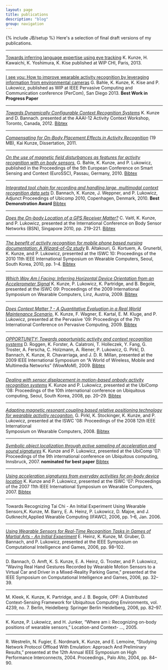 ```yaml
---
layout: page
title: publications 
description: "blog"
group: navigation
---
```

{% include JB/setup %}
Here's a selection of final draft versions of my publications.

***
[Towards inferring language expertise using eye tracking](/papers/2013kunze.pdf)
K. Kunze, H. Kawaichi, K. Yoshimura, K. Kise published at WIP CHI, Paris, 2013.

***
[I see you: How to improve wearable activity recognition by leveraging information from environmental cameras](/papers/2013Bahle.pdf) G. Bahle, K. Kunze, K. Kise and P. Lukowicz, published as WIP at IEEE Pervasive Computing and Communication conference (PerCom), San Diego 2013. **Best Work in Progress Paper**

***
[_Towards Dynamically Configurable Context 
Recognition Systems_](/papers/2012Kunze.pdf) K. Kunze and D. Bannach. presented at the 
AAAI-12 Activity Context Workshop, Toronto, Canada, 2012.
[Bibtex](/papers/2012Kunze.pdf)

***
[_Compensating for On-Body Placement Effects in Activity Recognition_](http://www.opus-bayern.de/uni-passau/volltexte/2012/2611/pdf/kunze_kai.pdf) (19 MB), Kai Kunze, Dissertation, 2011.

***
[_On the use of magnetic field disturbances as 
features for activity recognition with on body 
sensors_](/papers/2010Bahle.pdf),
G. Bahle, K. Kunze, and P. Lukowicz, 
published in the Proceedings of the 5th European 
Conference on Smart Sensing and Context (EuroSSC), Passau, Germany, 2010.
[Bibtex](papers/2010Bahle.txt)

***
[_Integrated tool chain for recording and handling large, 
multimodal context recognition data sets_](/papers/2010Bannach.pdf)
D. Bannach, K. Kunze, J. Weppner, and P. Lukowicz, 
Adjunct Proceedings of Ubicomp 2010, Copenhagen, Denmark, 2010.
  **Best Demonstration Award**
[Bibtex](2010Bannach.txt)

***
[_Does the On-body Location of a GPS Receiver Matter?_](/papers/2010BVaitl.pdf)
C. Vaitl, K. Kunze, and P. Lukowicz, 
 presented at the International Conference on 
Body Sensor Networks (BSN), Singapore 2010, pp. 219–221.
[Bibtex](/papers/2010Vaitl.txt)

***
[_The benefit of activity recognition for mobile 
phone based nursing documentation: A Wizard-of-Oz study_](/papers/2010Altakouri.pdf) 
B. Altakouri, G. Kortuem, A. Grunerbl, K. Kunze, and P. Lukowicz, 
presented at the ISWC 10: Proceedings of the 2010 11th IEEE International 
Symposium on Wearable Computers, Seoul, South Korea, 2010, pp. 1–4.
[Bibtex](/papers/2010Altakouri.txt)

***
[_Which Way Am I Facing: Inferring Horizontal Device 
Orientation from an Accelerometer Signal_](/papers/2009Kunze-1.pdf)
K. Kunze, P. Lukowicz, K. Partridge, and B. Begole,
presented at the ISWC 09: Proceedings of the 2009 International 
Symposium on Wearable Computers, Linz, Austria, 2009.
[Bibtex](/papers/2009Kunze-1.txt)

***
[_Does Context Matter ? - A Quantitative Evaluation 
in a Real World Maintenance Scenario_](papers/2009Kunze.pdf), 
K. Kunze, F. Wagner, E. Kartal, E. M. Kluge, and 
P. Lukowicz,  presented at the Pervasive 
'09: Proceedings of the 7th International 
Conference on Pervasive Computing, 2009.
[Bibtex](/papers/2009Kunze.txt)

***
[_OPPORTUNITY: Towards opportunistic activity and context recognition systems_](/papers/2009Roggen.pdf)
D. Roggen, K. Forster, A. Calatroni, 
T. Holleczek, Y. Fang, G. Troster,
A. Ferscha, C. Holzmann, A. Riener, 
P. Lukowicz, G. Pirkl, D. Bannach,
K. Kunze, R. Chavarriaga, and
J. D. R. Millan, presented at the 2009 IEEE International Symposium on “A World of Wireless, Mobile and Multimedia Networks” (WowMoM), 2009.
 [Bibtex](2009Roggen.txt)

***
[_Dealing with sensor displacement in motion-based onbody 
activity recognition systems_](papers/2008Kunze.pdf) K. Kunze 
and P. Lukowicz,  presented at the UbiComp '08: 
Proceedings of the 10th international conference 
on Ubiquitous computing, Seoul, South Korea, 2008, pp. 20–29.
[Bibtex](/papers/2008Kunze.txt)

***
[_Adapting magnetic resonant coupling based relative 
positioning technology for wearable activitiy 
recogniton_](papers/2008Pirkl.pdf), G. Pirkl, K. Stockinger, 
K. Kunze, and P. Lukowicz, presented at the ISWC '08: 
Proceedings of the 2008 12th IEEE International \
Symposium on Wearable Computers, 2008.
[Bibtex](/papers/2008Pirkl.txt)

***
[_Symbolic object localization through 
active sampling of acceleration and 
sound signatures_](papers/2007Kunze1.pdf) 
K. Kunze and P. Lukowicz, presented at the UbiComp '07: Proceedings of the 9th international conference on Ubiquitous computing, Innsbruck, 2007.
  **nominated for best paper**
[Bibtex](papers/2007Kunze1.txt)

***
[_Using acceleration signatures from everyday activities 
for on-body device location_](papers/2007Kunze.pdf) 
  K. Kunze and P. Lukowicz, presented at the 
  ISWC '07: Proceedings of the 2007 11th IEEE 
  International Symposium on Wearable Computers, 
  2007.
[Bibtex](/papers/2007Kunze.txt)

***
Towards Recognizing Tai Chi - An Initial Experiment Using Wearable Sensors,K. Kunze, M. Barry, E. A. Heinz, P. Lukowicz, D. Majoe, and J. Gutknecht,Applied Wearable Computing (IFAWC), 
2006, pp. 1–6, Jan. 2006.

***
[_Using Wearable Sensors for Real-Time Recognition Tasks in Games of Martial Arts - An Initial Experiment_](papers/2006Kunze.pdf)
E. Heinz, K. Kunze, M. Gruber, D. Bannach, and 
P. Lukowicz, presented at the IEEE Symposium on Computational Intelligence and Games, 2006, pp. 98–102.

***
D. Bannach, O. Amft, K. S. Kunze, E. A. Heinz, 
G. Troster, and P. Lukowicz, “Waving Real Hand Gestures Recorded by Wearable Motion Sensors to a Virtual Car and Driver in a Mixed-Reality Parking Game,” presented at the IEEE Symposium on Computational Intelligence and Games, 2006, pp. 32–39.

***
M. Kleek, K. Kunze, K. Partridge, and J. B. Begole, OPF: A Distributed Context-Sensing Framework for Ubiquitous Computing Environments, vol. 4239, no. 7. Berlin, Heidelberg: Springer Berlin Heidelberg, 2006, pp. 82–97.

***
K. Kunze, P. Lukowicz, and H. Junker, “Where am i: Recognizing on-body positions of wearable sensors,” Location-and Context- …, 2005.

***
R. Westrelin, N. Fugier, E. Nordmark, K. Kunze, and E. Lemoine, “Studying Network Protocol Offload With Emulation: Approach And Preliminary Results,” presented at the 12th Annual IEEE Symposium on High Performance Interconnects, 2004. Proceedings., Palo Alto, 2004, pp. 84–90.


